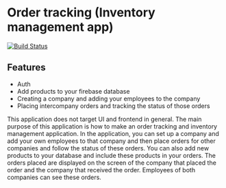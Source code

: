 # Order tracking (Inventory management app)




[![Build Status](https://travis-ci.org/joemccann/dillinger.svg?branch=master)](https://travis-ci.org/joemccann/dillinger)




## Features

- Auth
- Add products to your firebase database
- Creating a company and adding your employees to the company
- Placing intercompany orders and tracking the status of those orders


This application does not target UI and frontend in general. The main purpose of this application is how to make an order tracking and inventory management application.
In the application, you can set up a company and add your own employees to that company and then place orders for other companies and follow the status of these orders. You can also add new products to your database and include these products in your orders. The orders placed are displayed on the screen of the company that placed the order and the company that received the order. Employees of both companies can see these orders.







